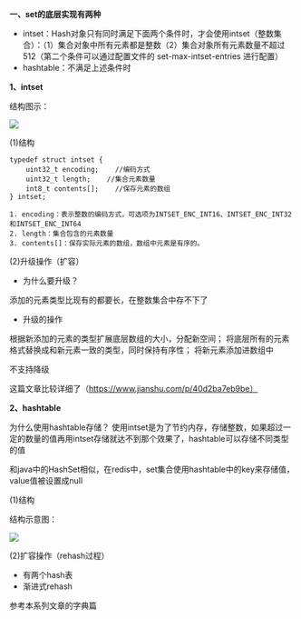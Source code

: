 
**一、set的底层实现有两种**
- intset：Hash对象只有同时满足下面两个条件时，才会使用intset（整数集合）：（1）集合对象中所有元素都是整数（2）集合对象所有元素数量不超过512（第二个条件可以通过配置文件的 set-max-intset-entries 进行配置）
- hashtable：不满足上述条件时

**1、intset**

结构图示：

![](img/redis_set.png)

(1)结构

    typedef struct intset {
        uint32_t encoding;    //编码方式
        uint32_t length;    //集合元素数量
        int8_t contents[];    //保存元素的数组
    } intset;
    
    1. encoding：表示整数的编码方式，可选项为INTSET_ENC_INT16、INTSET_ENC_INT32和INTSET_ENC_INT64
    2. length：集合包含的元素数量
    3. contents[]：保存实际元素的数组，数组中元素是有序的。
    
(2)升级操作（扩容）

- 为什么要升级？

添加的元素类型比现有的都要长，在整数集合中存不下了

- 升级的操作
  
根据新添加的元素的类型扩展底层数组的大小，分配新空间；
将底层所有的元素格式替换成和新元素一致的类型，同时保持有序性；
将新元素添加进数组中    

不支持降级

这篇文章比较详细了（https://www.jianshu.com/p/40d2ba7eb9be）

**2、hashtable**

为什么使用hashtable存储？
 使用intset是为了节约内存，存储整数，如果超过一定的数量的值再用intset存储就达不到那个效果了，hashtable可以存储不同类型的值
 
 和java中的HashSet相似，在redis中，set集合使用hashtable中的key来存储值，value值被设置成null
 
 (1)结构
 
 结构示意图：
  
  ![](https://upload-images.jianshu.io/upload_images/10204326-8ec86898e6a297bf.png?imageMogr2/auto-orient/strip%7CimageView2/2/w/1240)
   
 (2)扩容操作（rehash过程）
 - 有两个hash表
 - 渐进式rehash
 
  参考本系列文章的字典篇